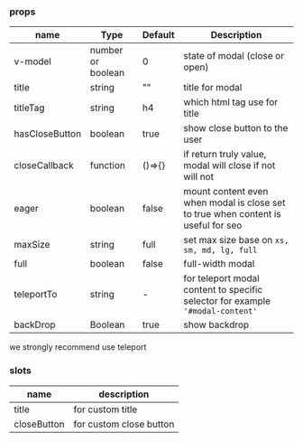 ### props
| name | Type | Default | Description |
| ------------ | ------------ | ------------ | ------------ |
| v-model | number or boolean |0| state of modal (close or open) |
| title | string | "" | title for modal |
| titleTag | string | h4 | which html tag use for title |
| hasCloseButton | boolean | true | show close button to the user |
| closeCallback | function | ()=>{} | if return truly value, modal will close if not will not |
| eager | boolean | false | mount content even when modal is close set to true when content is useful for seo
| maxSize | string | full | set max size base on `xs, sm, md, lg, full`
| full | boolean | false | full-width modal
| teleportTo | string | - | for teleport modal content to specific selector for example `'#modal-content'`
| backDrop | Boolean | true | show backdrop

we strongly recommend use teleport

### slots
| name | description 
| ------------ | ------------ |
| title | for custom title |
| closeButton | for custom close button |


